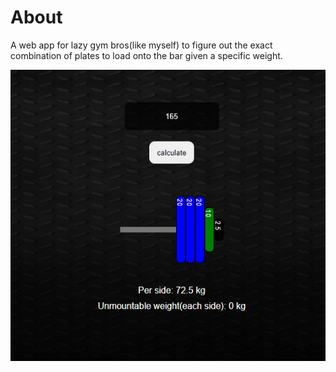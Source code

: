 # About
A web app for lazy gym bros(like myself) to figure out the exact combination of plates to load onto the bar given a specific weight.

![image](https://github.com/jkbhk/how-many-plates/blob/main/how-many-plates/src/assets/ss1.PNG)


